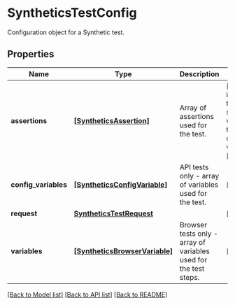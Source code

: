 # SyntheticsTestConfig

Configuration object for a Synthetic test.

## Properties
Name | Type | Description | Notes
------------ | ------------- | ------------- | -------------
**assertions** | [**[SyntheticsAssertion]**](SyntheticsAssertion.md) | Array of assertions used for the test. | [optional]  if omitted the server will use the default value of []
**config_variables** | [**[SyntheticsConfigVariable]**](SyntheticsConfigVariable.md) | API tests only - array of variables used for the test. | [optional] 
**request** | [**SyntheticsTestRequest**](SyntheticsTestRequest.md) |  | [optional] 
**variables** | [**[SyntheticsBrowserVariable]**](SyntheticsBrowserVariable.md) | Browser tests only - array of variables used for the test steps. | [optional] 

[[Back to Model list]](README.md#documentation-for-models) [[Back to API list]](README.md#documentation-for-api-endpoints) [[Back to README]](README.md)


